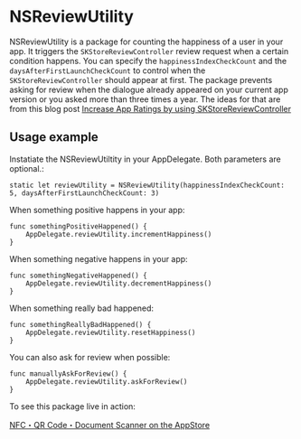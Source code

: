 # NSReviewUtility

NSReviewUtility is a package for counting the happiness of a user in your app. It triggers the `SKStoreReviewController` review request when a certain condition happens. You can specify the `happinessIndexCheckCount` and the `daysAfterFirstLaunchCheckCount` to control when the `SKStoreReviewController` should appear at first. The package prevents asking for review when the dialogue already appeared on your current app version or you asked more than three times a year. The ideas for that are from this blog post [Increase App Ratings by using SKStoreReviewController](https://www.avanderlee.com/swift/skstorereviewcontroller-app-ratings/)

## Usage example

Instatiate the NSReviewUtiltity in your AppDelegate. Both parameters are optional.:

    static let reviewUtility = NSReviewUtility(happinessIndexCheckCount: 5, daysAfterFirstLaunchCheckCount: 3)

When something positive happens in your app:

    func somethingPositiveHappened() {
        AppDelegate.reviewUtility.incrementHappiness()
    }
    
When something negative happens in your app:

    func somethingNegativeHappened() {
        AppDelegate.reviewUtility.decrementHappiness()
    }

When something really bad happened:
    
    func somethingReallyBadHappened() {
        AppDelegate.reviewUtility.resetHappiness()
    }
    
You can also ask for review when possible:

    func manuallyAskForReview() {
        AppDelegate.reviewUtility.askForReview()
    }

To see this package live in action:

[NFC・QR Code・Document Scanner on the AppStore](https://apps.apple.com/app/id1249686798)
